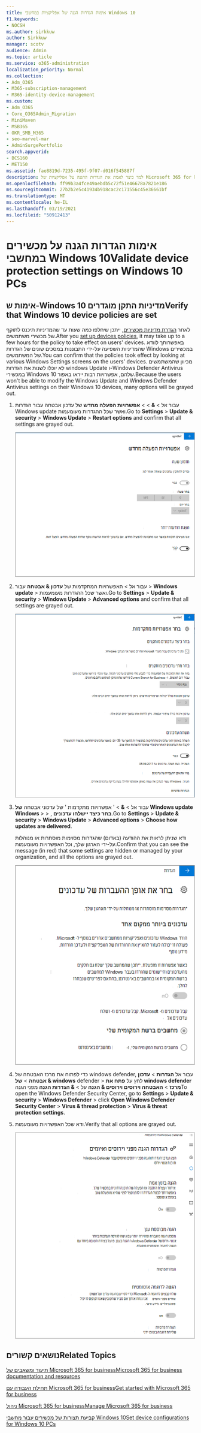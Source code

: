 ```yaml
---
title: אימות הגדרות הגנה של אפליקציות במחשבי Windows 10
f1.keywords:
- NOCSH
ms.author: sirkkuw
author: Sirkkuw
manager: scotv
audience: Admin
ms.topic: article
ms.service: o365-administration
localization_priority: Normal
ms.collection:
- Adm_O365
- M365-subscription-management
- M365-identity-device-management
ms.custom:
- Adm_O365
- Core_O365Admin_Migration
- MiniMaven
- MSB365
- OKR_SMB_M365
- seo-marvel-mar
- AdminSurgePortfolio
search.appverid:
- BCS160
- MET150
ms.assetid: fae8819d-7235-495f-9f07-d016f545887f
description: למד כיצד לאמת את הגדרות ההגנה על אפליקציות של Microsoft 365 for business שהופעלו במכשירי Windows 10 של המשתמשים שלך.
ms.openlocfilehash: ff99b3a4fce49aebdb5c72f51e46678a7821e186
ms.sourcegitcommit: 27b2b2e5c41934b918cac2c171556c45e36661bf
ms.translationtype: MT
ms.contentlocale: he-IL
ms.lasthandoff: 03/19/2021
ms.locfileid: "50912413"
---
```

# <a name="validate-device-protection-settings-on-windows-10-pcs"></a><span data-ttu-id="e2cc7-103">אימות הגדרות הגנה על מכשירים במחשבי Windows 10</span><span class="sxs-lookup"><span data-stu-id="e2cc7-103">Validate device protection settings on Windows 10 PCs</span></span>

## <a name="verify-that-windows-10-device-policies-are-set"></a><span data-ttu-id="e2cc7-104">אימות ש-Windows 10 מדיניות התקן מוגדרים</span><span class="sxs-lookup"><span data-stu-id="e2cc7-104">Verify that Windows 10 device policies are set</span></span>

<span data-ttu-id="e2cc7-105">לאחר [הגדרת מדיניות מכשירים](protection-settings-for-windows-10-pcs.md), ייתכן שיחלפו כמה שעות עד שהמדיניות תיכנס לתוקף של מכשירי משתמשים.</span><span class="sxs-lookup"><span data-stu-id="e2cc7-105">After you [set up devices policies](protection-settings-for-windows-10-pcs.md), it may take up to a few hours for the policy to take effect on users' devices.</span></span> <span data-ttu-id="e2cc7-106">באפשרותך לוודא שהמדיניות השפיעה על-ידי התבוננות במסכים שונים של הגדרות Windows במכשירים של המשתמשים.</span><span class="sxs-lookup"><span data-stu-id="e2cc7-106">You can confirm that the policies took effect by looking at various Windows Settings screens on the users' devices.</span></span> <span data-ttu-id="e2cc7-107">מכיוון שהמשתמשים לא יוכלו לשנות את הגדרות windows Update ו-Windows Defender Antivirus במכשירי Windows 10 שלהם, אפשרויות רבות ייראו באפור.</span><span class="sxs-lookup"><span data-stu-id="e2cc7-107">Because the users won't be able to modify the Windows Update and Windows Defender Antivirus settings on their Windows 10 devices, many options will be grayed out.</span></span>
  
1. <span data-ttu-id="e2cc7-108">עבור אל  \> **&amp;** \>  \> **אפשרויות הפעלה מחדש** של עדכון אבטחה עבור הגדרות Windows update ואשר שכל ההגדרות מעומעמות.</span><span class="sxs-lookup"><span data-stu-id="e2cc7-108">Go to **Settings** \> **Update &amp; security** \> **Windows Update** \> **Restart options** and confirm that all settings are grayed out.</span></span> 
    
    ![כל אפשרויות ההפעלה מחדש מעומעמות.](../media/31308da9-18b0-47c5-bbf6-d5fa6747c376.png)
  
2. <span data-ttu-id="e2cc7-110">עבור אל  \> האפשרויות המתקדמות של **עדכון &amp; אבטחה** עבור \> **Windows update** \>  ואשר שכל ההגדרות מעומעמות.</span><span class="sxs-lookup"><span data-stu-id="e2cc7-110">Go to **Settings** \> **Update &amp; security** \> **Windows Update** \> **Advanced options** and confirm that all settings are grayed out.</span></span> 
    
    ![האפשרויות ' עדכונים מתקדמים ' של Windows מעומעמות.](../media/049cf281-d503-4be9-898b-c0a3286c7fc2.png)
  
3. <span data-ttu-id="e2cc7-112">עבור אל  \> **&amp;** \> ' אפשרויות מתקדמות ' של עדכוני אבטחה **של Windows update Windows** \>  \> , **בחר כיצד יישלחו עדכונים**.</span><span class="sxs-lookup"><span data-stu-id="e2cc7-112">Go to **Settings** \> **Update &amp; security** \> **Windows Update** \> **Advanced options** \> **Choose how updates are delivered**.</span></span>
    
    <span data-ttu-id="e2cc7-113">ודא שניתן לראות את ההודעה (באדום) שהגדרות מסוימות מוסתרות או מנוהלות על-ידי הארגון שלך, וכל האפשרויות מעומעמות.</span><span class="sxs-lookup"><span data-stu-id="e2cc7-113">Confirm that you can see the message (in red) that some settings are hidden or managed by your organization, and all the options are grayed out.</span></span>
    
    ![בחר כיצד עדכונים מועברים בדף מציין שההגדרות מוסתרות או מנוהלות על-ידי הארגון שלך.](../media/6b3e37c5-da41-4afd-9983-b4f406216b59.png)
  
4. <span data-ttu-id="e2cc7-115">כדי לפתוח את מרכז האבטחה של windows defender, עבור אל **הגדרות** \> **עדכון &amp; אבטחה** \> **של windows** defender \> לחץ על **פתח את windows defender מרכז** \> **האבטחה וירוסים וירוסים &amp; הגנה** על \> **&amp; הגדרות הגנה** מפני הגנה</span><span class="sxs-lookup"><span data-stu-id="e2cc7-115">To open the Windows Defender Security Center, go to **Settings** \> **Update &amp; security** \> **Windows Defender** \> click **Open Windows Defender Security Center** \> **Virus &amp; thread protection** \> **Virus &amp; threat protection settings**.</span></span> 
    
5. <span data-ttu-id="e2cc7-116">ודא שכל האפשרויות מעומעמות.</span><span class="sxs-lookup"><span data-stu-id="e2cc7-116">Verify that all options are grayed out.</span></span> 
    
    ![הגדרות הגנה מפני וירוסים ואיומים מעומעמות.](../media/9ca68d40-a5d9-49d7-92a4-c581688b5926.png)
  
## <a name="related-topics"></a><span data-ttu-id="e2cc7-118">נושאים קשורים</span><span class="sxs-lookup"><span data-stu-id="e2cc7-118">Related Topics</span></span>

[<span data-ttu-id="e2cc7-119">תיעוד ומשאבים של Microsoft 365 for business</span><span class="sxs-lookup"><span data-stu-id="e2cc7-119">Microsoft 365 for business documentation and resources</span></span>](./index.yml)
  
[<span data-ttu-id="e2cc7-120">תחילת העבודה עם Microsoft 365 for business</span><span class="sxs-lookup"><span data-stu-id="e2cc7-120">Get started with Microsoft 365 for business</span></span>](microsoft-365-business-overview.md)
  
[<span data-ttu-id="e2cc7-121">ניהול Microsoft 365 for business</span><span class="sxs-lookup"><span data-stu-id="e2cc7-121">Manage Microsoft 365 for business</span></span>](manage.md)
  
[<span data-ttu-id="e2cc7-122">קביעת תצורות של מכשירים עבור מחשבי Windows 10</span><span class="sxs-lookup"><span data-stu-id="e2cc7-122">Set device configurations for Windows 10 PCs</span></span>](protection-settings-for-windows-10-pcs.md)
